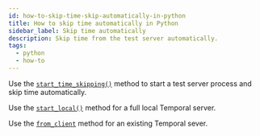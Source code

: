 ```yaml
---
id: how-to-skip-time-skip-automatically-in-python
title: How to skip time automatically in Python
sidebar_label: Skip time automatically
description: Skip time from the test server automatically.
tags:
  - python
  - how-to
---
```


Use the [`start_time_skipping()`](https://python.temporal.io/temporalio.testing.workflowenvironment#start_time_skipping) method to start a test server process and skip time automatically.

Use the [`start_local()`](https://python.temporal.io/temporalio.testing.workflowenvironment#start_local) method for a full local Temporal server.

Use the [`from_client`](https://python.temporal.io/temporalio.testing.workflowenvironment#from_client) method for an existing Temporal sever.
